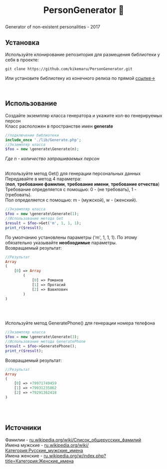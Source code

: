 # <p align="center">PersonGenerator 👤</p>
Generator of non-existent personalities - 2017

## Установка
Используйте клонирование репозитория для размещения библиотеки у себя в проекте:
```
git clone https://github.com/kikemaru/PersonGenerator.git
``` 
Или установите библиотеку из конечного релиза по прямой <a href="https://github.com/kikemaru/PersonGenerator/archive/refs/tags/php.zip">ссылке-></a><br>

<br>

## Использование
Создайте экземпляр класса генератора и укажите кол-во генерируемых персон<br>
Класс расположен в пространстве имен <b>generate</b>
```php
//подключение библиотеки
include_once './lib/Generate.php';
//Экземпляр класса
$foo = new \generate\Generate(n);
``` 
*Где n - количество запрашиваемых персон*<br>

<br>Используйте метод Get() для генерации персональных данных<br>
Передавайте в метод 4 параметра:<br>
(<b>пол</b>, <b>требование фамилии</b>, <b>требование имени</b>, <b>требование отчества</b>)<br>
Требование определяется с помощью: 0 - (не требовать), 1 - (требовать).<br>
Пол определяется с помощью: m - (мужской), w - (женский).
```php
//Экземпляр класса
$foo = new \generate\Generate(1);
//Использование метода Get
$result = $foo->Get('m', 1, 1, 1);
print_r($result);
``` 
По умолчанию установлены параметры ('m', 1, 1, 1). По этому обязательно указывайте <b>необходимые</b> параметры.<br>
Возвращаемый результат:
```php
//Результат
Array
(
    [0] => Array
        (
            [0] => Романов
            [1] => Протасий
            [2] => Вавилович
        )
)

``` 
<br>

<br>Используйте метод GeneratePhone() для генерации номера телефона<br>
```php
//Экземпляр класса
$foo = new \generate\Generate(3);
//Использование метода GeneratePhone
$result = $foo->GeneratePhone();
print_r($result);
``` 
Возвращаемый результат:
```php
//Результат
Array
(
    [0] => +79971749459
    [1] => +79931235862
    [2] => +79291362418
)
``` 
<br>

<br>

## Источники
Фамилии - <a href="https://ru.wikipedia.org/wiki/%D0%A1%D0%BF%D0%B8%D1%81%D0%BE%D0%BA_%D0%BE%D0%B1%D1%89%D0%B5%D1%80%D1%83%D1%81%D1%81%D0%BA%D0%B8%D1%85_%D1%84%D0%B0%D0%BC%D0%B8%D0%BB%D0%B8%D0%B9">ru.wikipedia.org/wiki/Список_общерусских_фамилий</a><br>
Имена мужские - <a href="https://ru.wikipedia.org/wiki/%D0%9A%D0%B0%D1%82%D0%B5%D0%B3%D0%BE%D1%80%D0%B8%D1%8F:%D0%A0%D1%83%D1%81%D1%81%D0%BA%D0%B8%D0%B5_%D0%BC%D1%83%D0%B6%D1%81%D0%BA%D0%B8%D0%B5_%D0%B8%D0%BC%D0%B5%D0%BD%D0%B0">ru.wikipedia.org/wiki/Категория:Русские_мужские_имена</a><br>
Имена женские - <a href="https://ru.wikipedia.org/w/index.php?title=%D0%9A%D0%B0%D1%82%D0%B5%D0%B3%D0%BE%D1%80%D0%B8%D1%8F:%D0%96%D0%B5%D0%BD%D1%81%D0%BA%D0%B8%D0%B5_%D0%B8%D0%BC%D0%B5%D0%BD%D0%B0">ru.wikipedia.org/w/index.php?title=Категория:Женские_имена</a>
